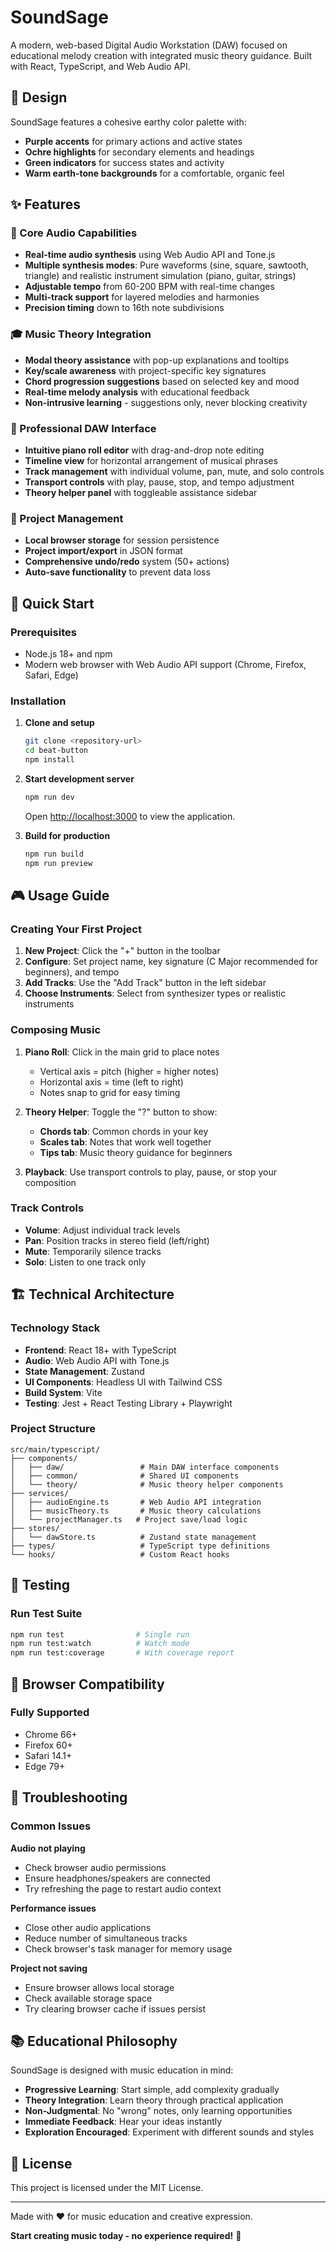 # SoundSage

A modern, web-based Digital Audio Workstation (DAW) focused on educational melody creation with integrated music theory guidance. Built with React, TypeScript, and Web Audio API.

## 🎨 Design

SoundSage features a cohesive earthy color palette with:
- **Purple accents** for primary actions and active states
- **Ochre highlights** for secondary elements and headings
- **Green indicators** for success states and activity
- **Warm earth-tone backgrounds** for a comfortable, organic feel

## ✨ Features

### 🎵 Core Audio Capabilities
- **Real-time audio synthesis** using Web Audio API and Tone.js
- **Multiple synthesis modes**: Pure waveforms (sine, square, sawtooth, triangle) and realistic instrument simulation (piano, guitar, strings)
- **Adjustable tempo** from 60-200 BPM with real-time changes
- **Multi-track support** for layered melodies and harmonies
- **Precision timing** down to 16th note subdivisions

### 🎓 Music Theory Integration
- **Modal theory assistance** with pop-up explanations and tooltips
- **Key/scale awareness** with project-specific key signatures
- **Chord progression suggestions** based on selected key and mood
- **Real-time melody analysis** with educational feedback
- **Non-intrusive learning** - suggestions only, never blocking creativity

### 🎹 Professional DAW Interface
- **Intuitive piano roll editor** with drag-and-drop note editing
- **Timeline view** for horizontal arrangement of musical phrases
- **Track management** with individual volume, pan, mute, and solo controls
- **Transport controls** with play, pause, stop, and tempo adjustment
- **Theory helper panel** with toggleable assistance sidebar

### 💾 Project Management
- **Local browser storage** for session persistence
- **Project import/export** in JSON format
- **Comprehensive undo/redo** system (50+ actions)
- **Auto-save functionality** to prevent data loss

## 🚀 Quick Start

### Prerequisites
- Node.js 18+ and npm
- Modern web browser with Web Audio API support (Chrome, Firefox, Safari, Edge)

### Installation

1. **Clone and setup**
   ```bash
   git clone <repository-url>
   cd beat-button
   npm install
   ```

2. **Start development server**
   ```bash
   npm run dev
   ```
   Open [http://localhost:3000](http://localhost:3000) to view the application.

3. **Build for production**
   ```bash
   npm run build
   npm run preview
   ```

## 🎮 Usage Guide

### Creating Your First Project

1. **New Project**: Click the "+" button in the toolbar
2. **Configure**: Set project name, key signature (C Major recommended for beginners), and tempo
3. **Add Tracks**: Use the "Add Track" button in the left sidebar
4. **Choose Instruments**: Select from synthesizer types or realistic instruments

### Composing Music

1. **Piano Roll**: Click in the main grid to place notes
   - Vertical axis = pitch (higher = higher notes)
   - Horizontal axis = time (left to right)
   - Notes snap to grid for easy timing

2. **Theory Helper**: Toggle the "?" button to show:
   - **Chords tab**: Common chords in your key
   - **Scales tab**: Notes that work well together
   - **Tips tab**: Music theory guidance for beginners

3. **Playback**: Use transport controls to play, pause, or stop your composition

### Track Controls
- **Volume**: Adjust individual track levels
- **Pan**: Position tracks in stereo field (left/right)
- **Mute**: Temporarily silence tracks
- **Solo**: Listen to one track only

## 🏗️ Technical Architecture

### Technology Stack
- **Frontend**: React 18+ with TypeScript
- **Audio**: Web Audio API with Tone.js
- **State Management**: Zustand
- **UI Components**: Headless UI with Tailwind CSS
- **Build System**: Vite
- **Testing**: Jest + React Testing Library + Playwright

### Project Structure
```
src/main/typescript/
├── components/
│   ├── daw/                 # Main DAW interface components
│   ├── common/              # Shared UI components
│   └── theory/              # Music theory helper components
├── services/
│   ├── audioEngine.ts       # Web Audio API integration
│   ├── musicTheory.ts       # Music theory calculations
│   └── projectManager.ts   # Project save/load logic
├── stores/
│   └── dawStore.ts          # Zustand state management
├── types/                   # TypeScript type definitions
└── hooks/                   # Custom React hooks
```

## 🧪 Testing

### Run Test Suite
```bash
npm run test                # Single run
npm run test:watch          # Watch mode
npm run test:coverage       # With coverage report
```

## 📱 Browser Compatibility

### Fully Supported
- Chrome 66+
- Firefox 60+
- Safari 14.1+
- Edge 79+

## 🐛 Troubleshooting

### Common Issues

**Audio not playing**
- Check browser audio permissions
- Ensure headphones/speakers are connected
- Try refreshing the page to restart audio context

**Performance issues**
- Close other audio applications
- Reduce number of simultaneous tracks
- Check browser's task manager for memory usage

**Project not saving**
- Ensure browser allows local storage
- Check available storage space
- Try clearing browser cache if issues persist

## 📚 Educational Philosophy

SoundSage is designed with music education in mind:

- **Progressive Learning**: Start simple, add complexity gradually
- **Theory Integration**: Learn theory through practical application
- **Non-Judgmental**: No "wrong" notes, only learning opportunities
- **Immediate Feedback**: Hear your ideas instantly
- **Exploration Encouraged**: Experiment with different sounds and styles

## 📄 License

This project is licensed under the MIT License.

---

Made with ❤️ for music education and creative expression.

**Start creating music today - no experience required!** 🎵